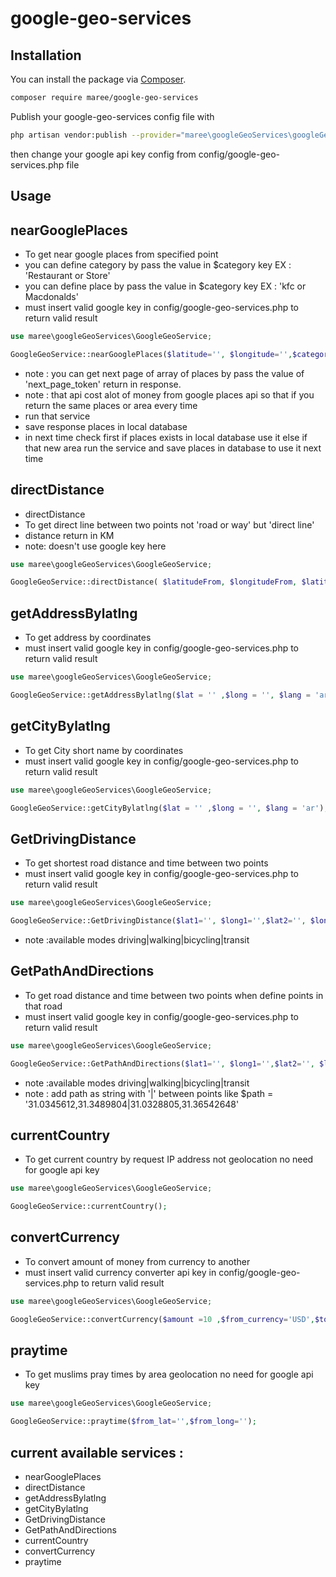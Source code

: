 # google-geo-services
## Installation

You can install the package via [Composer](https://getcomposer.org).

```bash
composer require maree/google-geo-services
```
Publish your google-geo-services config file with

```bash
php artisan vendor:publish --provider="maree\googleGeoServices\googleGeoServiceProvider" --tag="google-geo-services"
```
then change your google api key config from config/google-geo-services.php file
## Usage

## nearGooglePlaces
- To get near google places from specified point 
- you can define category by pass the value in $category key EX : 'Restaurant or Store'
- you can define place by pass the value in $category key EX : 'kfc or Macdonalds'
- must insert valid google key in config/google-geo-services.php to return valid result
```php
use maree\googleGeoServices\GoogleGeoService;

GoogleGeoService::nearGooglePlaces($latitude='', $longitude='',$category='',$lang='ar',$next_page_token='');  


```
- note : you can get next page of array of places by pass the value of 'next_page_token' return in response.
- note : that api cost alot of money from google places api so that if you return the same places or area every time
- run that service
- save response places in local database 
- in next time check first if places exists in local database use it else if that new area run the service and save places in database to use it next time

## directDistance
- directDistance
- To get direct line between two points not 'road or way' but 'direct line'
- distance return in KM
- note: doesn't use google key here
```php
use maree\googleGeoServices\GoogleGeoService;

GoogleGeoService::directDistance( $latitudeFrom, $longitudeFrom, $latitudeTo, $longitudeTo);  


```

## getAddressBylatlng
- To get address by coordinates 
- must insert valid google key in config/google-geo-services.php to return valid result
```php
use maree\googleGeoServices\GoogleGeoService;

GoogleGeoService::getAddressBylatlng($lat = '' ,$long = '', $lang = 'ar');  


```

## getCityBylatlng
- To get City short name by coordinates 
- must insert valid google key in config/google-geo-services.php to return valid result
```php
use maree\googleGeoServices\GoogleGeoService;

GoogleGeoService::getCityBylatlng($lat = '' ,$long = '', $lang = 'ar');  


```

## GetDrivingDistance
- To get shortest road distance and time between two points 
- must insert valid google key in config/google-geo-services.php to return valid result
```php
use maree\googleGeoServices\GoogleGeoService;

GoogleGeoService::GetDrivingDistance($lat1='', $long1='',$lat2='', $long2='',$lang ='ar' ,$mode='driving');  


```
- note :available modes driving|walking|bicycling|transit

## GetPathAndDirections
- To get road distance and time between two points when define points in that road
- must insert valid google key in config/google-geo-services.php to return valid result
```php
use maree\googleGeoServices\GoogleGeoService;

GoogleGeoService::GetPathAndDirections($lat1='', $long1='',$lat2='', $long2='' ,$path='',$lang ='ar',$mode='driving');  


```

- note :available modes driving|walking|bicycling|transit
- note : add path as string with '|' between points like $path = '31.0345612,31.3489804|31.0328805,31.36542648'

## currentCountry
- To get current country by request IP address not geolocation no need for google api key
```php
use maree\googleGeoServices\GoogleGeoService;

GoogleGeoService::currentCountry();  


```

## convertCurrency
- To convert amount of money from currency to another
- must insert valid currency converter api key in config/google-geo-services.php to return valid result 
```php
use maree\googleGeoServices\GoogleGeoService;

GoogleGeoService::convertCurrency($amount =10 ,$from_currency='USD',$to_currency='EGP');  


```

## praytime
- To get muslims pray times by area geolocation no need for google api key
```php
use maree\googleGeoServices\GoogleGeoService;

GoogleGeoService::praytime($from_lat='',$from_long='');  


```

## current available services :
- nearGooglePlaces
- directDistance
- getAddressBylatlng
- getCityBylatlng
- GetDrivingDistance
- GetPathAndDirections
- currentCountry
- convertCurrency
- praytime









